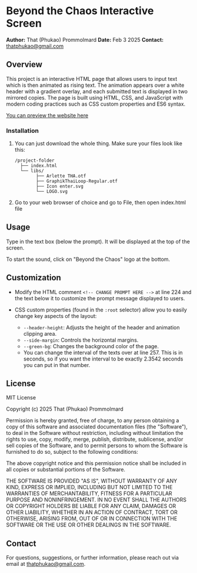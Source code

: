 # Beyond the Chaos Interactive Screen

**Author:** That (Phukao) Prommolmard
**Date:** Feb 3 2025
**Contact:** [thatphukao@gmail.com](mailto:thatphukao@gmail.com)

## Overview

This project is an interactive HTML page that allows users to input text which is then animated as rising text. The animation appears over a white header with a gradient overlay, and each submitted text is displayed in two mirrored copies. The page is built using HTML, CSS, and JavaScript with modern coding practices such as CSS custom properties and ES6 syntax.

[You can preview the website here](http://htmlpreview.github.io/?https://github.com/Thatphukao/bangkok-prompts/blob/main/index.html)

### Installation

1. You can just download the whole thing. Make sure your files look like this:

   ```
   /project-folder
     ├── index.html
     └── libs/
           ├── Arlette THA.otf
           ├── GraphikThaiLoop-Regular.otf
           ├── Icon enter.svg
           └── LOGO.svg
   ```
2. Go to your web browser of choice and go to File, then open index.html file

## Usage

Type in the text box (below the prompt). It will be displayed at the top of the screen.

To start the sound, click on "Beyond the Chaos" logo at the bottom.

## Customization

- Modify the HTML comment `<!-- CHANGE PROMPT HERE -->` at line 224 and the text below it to customize the prompt message displayed to users.
- CSS custom properties (found in the `:root` selector) allow you to easily change key aspects of the layout:

  - `--header-height`: Adjusts the height of the header and animation clipping area.
  - `--side-margin`: Controls the horizontal margins.
  - `--green-bg`: Changes the background color of the page.
  - You can change the interval of the texts over at line 257. This is in seconds, so if you want the interval to be exactly 2.3542 seconds you can put in that number.

## License

MIT License

Copyright (c) 2025 That (Phukao) Prommolmard

Permission is hereby granted, free of charge, to any person obtaining a copy
of this software and associated documentation files (the "Software"), to deal
in the Software without restriction, including without limitation the rights
to use, copy, modify, merge, publish, distribute, sublicense, and/or sell
copies of the Software, and to permit persons to whom the Software is
furnished to do so, subject to the following conditions:

The above copyright notice and this permission notice shall be included in all
copies or substantial portions of the Software.

THE SOFTWARE IS PROVIDED "AS IS", WITHOUT WARRANTY OF ANY KIND, EXPRESS OR
IMPLIED, INCLUDING BUT NOT LIMITED TO THE WARRANTIES OF MERCHANTABILITY,
FITNESS FOR A PARTICULAR PURPOSE AND NONINFRINGEMENT. IN NO EVENT SHALL THE
AUTHORS OR COPYRIGHT HOLDERS BE LIABLE FOR ANY CLAIM, DAMAGES OR OTHER
LIABILITY, WHETHER IN AN ACTION OF CONTRACT, TORT OR OTHERWISE, ARISING FROM,
OUT OF OR IN CONNECTION WITH THE SOFTWARE OR THE USE OR OTHER DEALINGS IN THE
SOFTWARE.

## Contact

For questions, suggestions, or further information, please reach out via email at [thatphukao@gmail.com](mailto:thatphukao@gmail.com).
